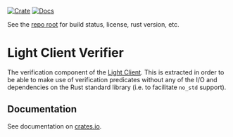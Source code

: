 [![Crate][crate-image]][crate-link]
[![Docs][docs-image]][docs-link]

See the [repo root] for build status, license, rust version, etc.

# Light Client Verifier

The verification component of the [Light Client]. This is extracted in order to
be able to make use of verification predicates without any of the I/O and
dependencies on the Rust standard library (i.e. to facilitate `no_std` support).

## Documentation

See documentation on [crates.io][docs-link].

[//]: # (badges)

[crate-image]: https://img.shields.io/crates/v/tendermint-light-client-verifier.svg
[crate-link]: https://crates.io/crates/tendermint-light-client-verifier
[docs-image]: https://docs.rs/tendermint-light-client-verifier/badge.svg
[docs-link]: https://docs.rs/tendermint-light-client-verifier/

[//]: # (general links)

[repo root]: https://github.com/informalsystems/tendermint-rs
[quick start]: https://github.com/tendermint/tendermint/blob/main/docs/introduction/quick-start.md
[Tendermint]: https://github.com/tendermint/tendermint
[Light Client]: https://github.com/informalsystems/tendermint-rs/tree/main/light-client
